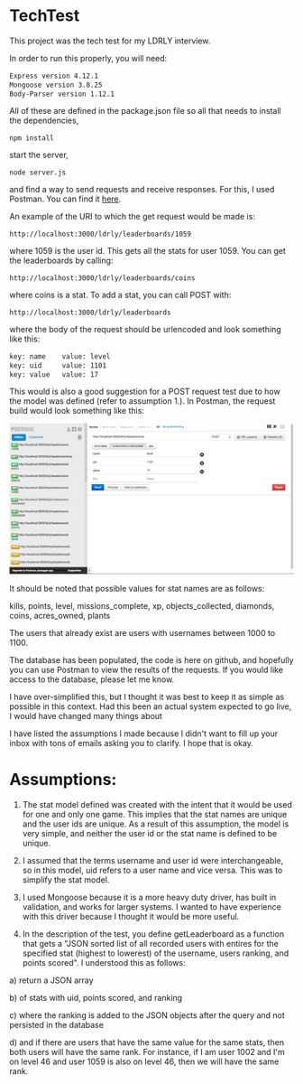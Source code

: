 # TechTest

This project was the tech test for my LDRLY interview.

In order to run this properly, you will need:

    Express version 4.12.1
    Mongoose version 3.8.25
    Body-Parser version 1.12.1

All of these are defined in the package.json file so all that needs to install the dependencies,

	npm install

start the server, 

	node server.js

and find a way to send requests and receive responses. For this, I used Postman. You can find it <a href="https://chrome.google.com/webstore/detail/postman-rest-client/fdmmgilgnpjigdojojpjoooidkmcomcm?hl=en">here</a>.

An example of the URI to which the get request would be made is:

	http://localhost:3000/ldrly/leaderboards/1059

where 1059 is the user id. This gets all the stats for user 1059. 
You can get the leaderboards by calling:

	http://localhost:3000/ldrly/leaderboards/coins

where coins is a stat. 
To add a stat, you can call POST with:

	http://localhost:3000/ldrly/leaderboards

where the body of the request should be urlencoded and look something like this:

	key: name    value: level
	key: uid     value: 1101
	key: value   value: 17

This would is also a good suggestion for a POST request test due to how the model was defined (refer to assumption 1.). In Postman, the request build would look something like this:

<img src="./postmanExample.png">

It should be noted that possible values for stat names are as follows:

kills, 
points, 
level, 
missions_complete, 
xp, 
objects_collected, 
diamonds, 
coins, 
acres_owned, 
plants

The users that already exist are users with usernames between 1000 to 1100.

The database has been populated, the code is here on github, and hopefully you can use Postman to view the results of the requests. If you would like access to the database, please let me know. 

I have over-simplified this, but I thought it was best to keep it as simple as possible in this context. Had this been an actual system expected to go live, I would have changed many things about 

I have listed the assumptions I made because I didn't want to fill up your inbox with tons of emails asking you to clarify. I hope that is okay. 

# Assumptions:

1) The stat model defined was created with the intent that it would be used for one and only one game. This implies that the stat names are unique and the user ids are unique. As a result of this assumption, the model is very simple, and neither the user id or the stat name is defined to be unique.

2) I assumed that the terms username and user id were interchangeable, so in this model, uid refers to a user name and vice versa. This was to simplify the stat model.

3) I used Mongoose because it is a more heavy duty driver, has built in validation, and works for larger systems. I wanted to have experience with this driver because I thought it would be more useful.

4) In the description of the test, you define getLeaderboard as a function that gets a "JSON sorted list of all recorded users with entires for the specified stat (highest to lowerest) of the username, users ranking, and points scored". I understood this as follows:

  a) return a JSON array

  b) of stats with uid, points scored, and ranking

  c) where the ranking is added to the JSON objects after the query and not persisted in the database

  d) and if there are users that have the same value for the same stats, then both users will have the same rank. For instance, if I am user 1002 and I'm on level 46 and user 1059 is also on level 46, then we will have the same rank.



